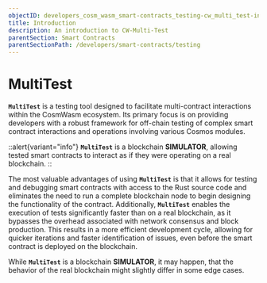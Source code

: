 ```yaml
---
objectID: developers_cosm_wasm_smart-contracts_testing-cw_multi_test-introduction
title: Introduction
description: An introduction to CW-Multi-Test
parentSection: Smart Contracts
parentSectionPath: /developers/smart-contracts/testing
---
```


# MultiTest

**`MultiTest`** is a testing tool designed to facilitate multi-contract interactions within the
CosmWasm ecosystem. Its primary focus is on providing developers with a robust framework for
off-chain testing of complex smart contract interactions and operations involving various Cosmos
modules.

::alert{variant="info"}
  **`MultiTest`** is a blockchain **SIMULATOR**, allowing tested smart contracts to interact as if
  they were operating on a real blockchain.
::

The most valuable advantages of using **`MultiTest`** is that it allows for testing and debugging
smart contracts with access to the Rust source code and eliminates the need to run a complete
blockchain node to begin designing the functionality of the contract. Additionally, **`MultiTest`**
enables the execution of tests significantly faster than on a real blockchain, as it bypasses the
overhead associated with network consensus and block production. This results in a more efficient
development cycle, allowing for quicker iterations and faster identification of issues, even before
the smart contract is deployed on the blockchain.

While **`MultiTest`** is a blockchain **SIMULATOR**, it may happen, that the behavior of the real
blockchain might slightly differ in some edge cases.